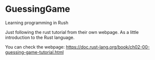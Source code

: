 # GuessingGame
Learning programming in Rush

Just following the rust tutorial from their own webpage. As a little introduction to the Rust language.

You can check the webpage: https://doc.rust-lang.org/book/ch02-00-guessing-game-tutorial.html
